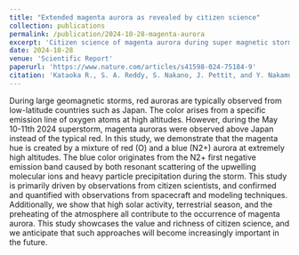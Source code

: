 ```yaml
---
title: "Extended magenta aurora as revealed by citizen science"
collection: publications
permalink: /publication/2024-10-28-magenta-aurora
excerpt: 'Citizen science of magenta aurora during super magnetic storm'
date: 2024-10-28
venue: 'Scientific Report'
paperurl: 'https://www.nature.com/articles/s41598-024-75184-9'
citation: 'Kataoka R., S. A. Reddy, S. Nakano, J. Pettit, and Y. Nakamura (2024). &quot;Extended magenta aurora as revealed by citizen science&quot; <i>Scientific Report</i>. 15, 25849.'
---
```


During large geomagnetic storms, red auroras are typically observed from low-latitude countries such as Japan. The color arises from a specific emission line of oxygen atoms at high altitudes. However, during the May 10-11th 2024 superstorm, magenta auroras were observed above Japan instead of the typical red. In this study, we demonstrate that the magenta hue is created by a mixture of red (O) and a blue (N2+) aurora at extremely high altitudes. The blue color originates from the N2+ first negative emission band caused by both resonant scattering of the upwelling molecular ions and heavy particle precipitation during the storm. This study is primarily driven by observations from citizen scientists, and confirmed and quantified with observations from spacecraft and modeling techniques. Additionally, we show that high solar activity, terrestrial season, and the preheating of the atmosphere all contribute to the occurrence of magenta aurora. This study showcases the value and richness of citizen science, and we anticipate that such approaches will become increasingly important in the future.
